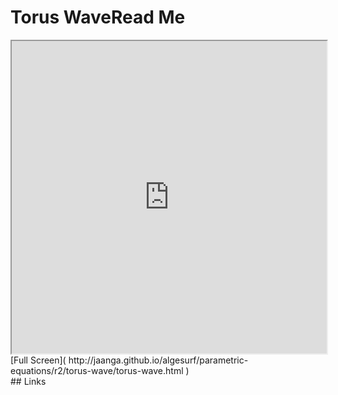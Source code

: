 Torus WaveRead Me
===

<iframe src='http://jaanga.github.io/algesurf/parametric-equations/r2/torus-wave/torus-wave.html' width=100% height=500px >
There is an `iframe` here. It is not visible when viewed on github.com/algesurf. To view, please see 'Project Links' below.
</iframe>
[Full Screen]( http://jaanga.github.io/algesurf/parametric-equations/r2/torus-wave/torus-wave.html )
<br>
## Links 
<http://www.3d-meier.de/tut3/Seite62.html>  
